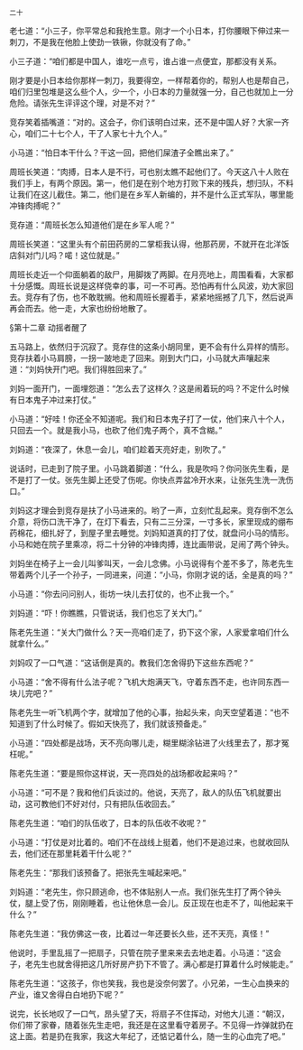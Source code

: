     二十 

   老七道：“小三子，你平常总和我抢生意。刚才一个小日本，打你腰眼下伸过来一刺刀，不是我在他脸上使劲一铁锹，你就没有了命。”

   小三子道：“咱们都是中国人，谁吃一点亏，谁占谁一点便宜，那都没有关系。

   刚才要是小日本给你那样一刺刀，我要得空，一样帮着你的，帮别人也是帮自己，咱们归里包堆是这么些个人，少一个，小日本的力量就强一分，自己也就加上一分危险。请张先生评评这个理，对是不对？”

   竞存笑着插嘴道：“对的。这会子，你们该明白过来，还不是中国人好？大家一齐心，咱们二十七个人，干了人家七十九个人。”

   小马道：“怕日本干什么？干这一回，把他们屎渣子全瞧出来了。”

   周班长笑道：“肉搏，日本人是不行，可也别太瞧不起他们了。今天这八十人败在我们手上，有两个原因。第一，他们是在别个地方打败下来的残兵，想归队，不料让我们在这儿截住。第二，他们是在乡军人新编的，并不是什么正式军队，哪里能冲锋肉搏呢？”

   竞存道：“周班长怎么知道他们是在乡军人呢？”

   周班长笑道：“这里头有个前田药房的二掌柜我认得，他那药房，不就开在北洋饭店斜对门儿吗？喏！这位就是。”

   周班长走近一个仰面躺着的敌尸，用脚拨了两脚。在月亮地上，周围看看，大家都十分感慨。周班长说是这样侥幸的事，可一不可再。恐怕再有什么风波，劝大家回去。竞存有了伤，也不敢耽搁。他和周班长握着手，紧紧地摇撼了几下，然后说声再会而去。他一走，大家也纷纷地散了。

   §第十二章 动摇者醒了

   五马路上，依然归于沉寂了。竞存住的这条小胡同里，更不会有什么异样的情形。竞存扶着小马肩膀，一拐一跛地走了回来。刚到大门口，小马就大声嚷起来道：“刘妈快开门吧。我们得胜回来了。”

   刘妈一面开门，一面埋怨道：“怎么去了这样久？这是闹着玩的吗？不定什么时候有日本鬼子冲过来打仗。”

   小马道：“好哇！你还全不知道呢。我们和日本鬼子打了一仗，他们来八十个人，只回去一个。就是我小马，也砍了他们鬼子两个，真不含糊。”

   刘妈道：“夜深了，休息一会儿，咱们趁着天亮好走，别吹了。”

   说话时，已走到了院子里。小马跳着脚道：“什么，我是吹吗？你问张先生看，是不是打了一仗。张先生脚上还受了伤呢。你快点弄盆冷开水来，让张先生洗一洗伤口。”

   刘妈这才理会到竞存是扶了小马进来的。哟了一声，立刻忙乱起来。竞存倒不怎么介意，将伤口洗干净了，在灯下看去，只有二三分深，一寸多长，家里现成的绷布药棉花，细扎好了，到屋子里去睡觉。刘妈知道真的打了仗，就盘问小马的情形。小马和她在院子里乘凉，将二十分钟的冲锋肉搏，连比画带说，足闹了两个钟头。

   刘妈坐在椅子上一会儿叫爹叫天，一会儿念佛。小马说得有个差不多了，陈老先生带着两个儿子一个孙子，一同进来，问道：“小马，你刚才说的话，全是真的吗？”

   小马道：“你去问问别人，街坊一块儿去打仗的，也不止我一个。”

   刘妈道：“吓！你瞧瞧，只管说话，我们也忘了关大门。”

   陈老先生道：“关大门做什么？天一亮咱们走了，扔下这个家，人家爱拿咱们什么就拿什么。”

   刘妈叹了一口气道：“这话倒是真的。教我们怎舍得扔下这些东西呢？”

   小马道：“舍不得有什么法子呢？飞机大炮满天飞，守着东西不走，也许同东西一块儿完吧？”

   陈老先生一听飞机两个字，就增加了他的心事，抬起头来，向天空望着道：“也不知道到了什么时候了。假如天快亮了，我们就该预备走。”

   小马道：“四处都是战场，天不亮向哪儿走，糊里糊涂钻进了火线里去了，那才冤枉呢。”

   陈老先生道：“要是照你这样说，天一亮四处的战场都收起来吗？”

   小马道：“可不是？我和他们兵谈过的。他说，天亮了，敌人的队伍飞机就要出动，这可教他们不好对付，只有把队伍收回去。”

   陈老先生道：“咱们的队伍收了，日本的队伍收不收呢？”

   小马道：“打仗是对比着的。咱们不在战线上挺着，他们不是追过来，也就收回队去，他们还在那里耗着干什么呢？”

   陈老先生：“那我们该预备了。把张先生喊起来吧。”

   刘妈道：“老先生，你只顾逃命，也不体贴别人一点。我们张先生打了两个钟头仗，腿上受了伤，刚刚睡着，也让他休息一会儿。反正现在也走不了，叫他起来干什么？”

   陈老先生道：“我仿佛这一夜，比着过一年还要长久些，还不天亮，真怪！”

   他说时，手里乱摇了一把扇子，只管在院子里来来去去地走着。小马道：“这会子，老先生也就舍得把这几所好房产扔下不管了。满心都是打算着什么时候能走。”

   陈老先生道：“这孩子，你也笑我，我也是没奈何罢了。小兄弟，一生心血换来的产业，谁又舍得白白地扔下呢？”

   说完，长长地叹了一口气，昂头望了天，将扇子不住挥动，对他大儿道：“朝汉，你们带了家眷，随着张先生走吧，我还是在这里看守着房子。不见得一炸弹就扔在这上面。若是扔在我家，我这大年纪了，还惦记着什么，随一生的心血完了吧。”

